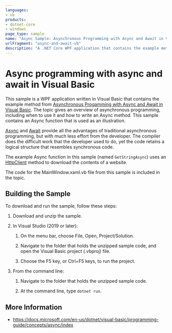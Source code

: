 ```yaml
---
languages:
- vb
products:
- dotnet-core
- windows
page_type: sample
name: "Async Sample: Asynchronous Programming with Async and Await in Visual Basic"
urlFragment: "async-and-await-vb"
description: "A .NET Core WPF application that contains the example method from Asynchronous Progamming with Async and Await in Visual Basic."
---
```

# Async programming with async and await in Visual Basic

This sample is a WPF application written in Visual Basic that contains the example method from [Asynchronous Progamming with Async and Await in Visual Basic](https://docs.microsoft.com/dotnet/visual-basic/programming-guide/concepts/async/). The topic gives an overview of asynchronous programming, including when to use it and how to write an Async method. This sample contains an Async function that is used as an illustration.

[Async](https://docs.microsoft.com/dotnet/visual-basic/language-reference/modifiers/async) and [Await](https://docs.microsoft.com/dotnet/visual-basic/language-reference/operators/await-operator) provide all the advantages of traditional asynchronous programming, but with much less effort from the developer. The compiler does the difficult work that the developer used to do, yet the code retains a logical structure that resembles synchronous code.

The example Async function in this sample (named `GetStringAsync`) uses an [HttpClient](https://docs.microsoft.com/dotnet/api/system.net.http.httpclient) method to download the contents of a website.

The code for the MainWindow.xaml.vb file from this sample is included in the topic.

## Building the Sample

To download and run the sample, follow these steps:

 1. Download and unzip the sample.
    
 2. In Visual Studio (2019 or later):
 
    1. On the menu bar, choose File, Open, Project/Solution.
 
    2. Navigate to the folder that holds the unzipped sample code, and open the Visual Basic project (.vbproj) file.
 
    3. Choose the F5 key, or Ctrl+F5 keys, to run the project.

3. From the command line:

   1. Navigate to the folder that holds the unzipped sample code.
   
   2. At the command line, type `dotnet run`.
      
 ## More Information
 
  - https://docs.microsoft.com/en-us/dotnet/visual-basic/programming-guide/concepts/async/index
